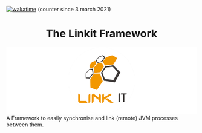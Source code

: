 [![wakatime](https://wakatime.com/badge/github/Override-6/Linkit.svg)](https://wakatime.com/badge/github/Override-6/Linkit) (counter since 3 march 2021)
<center> <h1>The Linkit Framework</h1> </center>  

![Cover](RCover.png)
 A Framework to easily synchronise and link (remote) JVM processes between them.  

